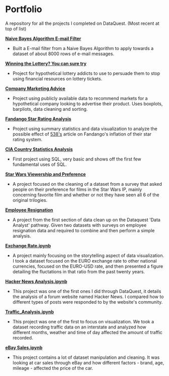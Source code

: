 # Portfolio

A repository for all the projects I completed on DataQuest. (Most recent at top of list)

[**Naive Bayes Algorithm E-mail Filter**](https://github.com/Chris-Raddatz/DataQuest-Projects/blob/main/Capstone%20Projects/Email%2BSpam.ipynb)
- Built a E-mail filter from a Naive Bayes Algorithm to apply towards a dataset of about 8000 rows of e-mail messages. 

[**Winning the Lottery? You can sure try**](https://github.com/Chris-Raddatz/DataQuest-Projects/blob/main/Capstone%20Projects/Lottery.ipynb)
- Project for hypothetical lottery addicts to use to persuade them to stop using financial resources on lottery tickets. 

[**Company Marketing Advice**](https://github.com/Chris-Raddatz/DataQuest-Projects/blob/main/Capstone%20Projects/Survey.ipynb)
- Project using publicly available data to recommend markets for a hypothetical company looking to advertise their product. Uses boxplots, barpliots, data cleaning and sorting.

[**Fandango Star Rating Analysis**](https://github.com/Chris-Raddatz/DataQuest-Projects/blob/main/Capstone%20Projects/Movie%2BAnalysis.ipynb)
- Project using summary statistics and data visualization to analyze the possible effect of [538's](https://fivethirtyeight.com/features/fandango-movies-ratings/) article on Fandango's inflation of their star rating system.

[**CIA Country Statistics Analysis**](https://github.com/Chris-Raddatz/DataQuest-Projects/blob/main/Capstone%20Projects/CIA%2BData.ipynb)
- First project using SQL, very basic and shows off the first few fundamental uses of SQL.

[**Star Wars Viewership and Preference**](https://github.com/Chris-Raddatz/DataQuest-Projects/blob/main/Capstone%20Projects/starwars.ipynb)
- A project focused on the cleaning of a dataset from a survey that asked people on their preference for films in the Star Wars IP, mainly concerning favorite film and whether or not they have seen all 6 of the original trilogies. 

[**Employee Resignation**](https://github.com/ChrisRad21/DataQuest-Projects/blob/main/Capstone%20Projects/Employee.ipynb)
- A project from the first section of data clean up on the Dataquest 'Data Analyst' pathway. Given two datasets with surveys on employee resignation data and required to combine and then perform a simple analysis. 

[**Exchange Rate.ipynb**](https://github.com/ChrisRad21/DataQuest-Projects/blob/95a29ddcc6b27481942363890a642cc598992fa2/Exchange%20Rate.ipynb)
 - A project mainly focusing on the storytelling aspect of data visualization. I took a dataset focused on the EURO exchange rate to other national currencies, focused on the EURO-USD rate, and then presented a figure detailing the fluctations in that ratio from the past twenty years. 

[**Hacker News Analysis.ipynb**](https://github.com/ChrisRad21/DataQuest-Projects/blob/93755507bba14be9c9bd782285b5a8512bb90b9e/Hacker%20News%20Analysis)
- This project was one of the first ones I did through DataQuest, it details the analysis of a forum website named Hacker News. I compared how to different types of posts were responded to by the website's community.

[**Traffic_Analysis.ipynb**](https://github.com/ChrisRad21/DataQuest-Projects/blob/93755507bba14be9c9bd782285b5a8512bb90b9e/Traffic_Analysis.ipynb)
- This project was one of the first to focus on visualization. We took a dataset recording traffic data on an interstate and analyzed how different months, weather and time of day affected the amount of traffic recorded. 

[**eBay Sales.ipynb**](https://github.com/ChrisRad21/DataQuest-Projects/blob/93755507bba14be9c9bd782285b5a8512bb90b9e/eBay%20Sales)
- This project contains a lot of dataset manipulation and cleaning. It was looking at car sales through eBay and how different factors - brand, age, mileage - affected the price of the car. 
